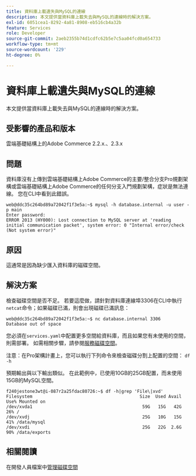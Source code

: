 ```yaml
---
title: 資料庫上載遺失與MySQL的連線
description: 本文提供當資料庫上載失去與MySQL的連線時的解決方案。
exl-id: 6051cea1-8292-4a81-8908-eb516cb4a32b
feature: Services
role: Developer
source-git-commit: 2aeb2355b74d1cdfc62b5e7c5aa04fcd0a654733
workflow-type: tm+mt
source-wordcount: '229'
ht-degree: 0%

---
```


# 資料庫上載遺失與MySQL的連線

本文提供當資料庫上載失去與MySQL的連線時的解決方案。

## 受影響的產品和版本

雲端基礎結構上的Adobe Commerce 2.2.x.、2.3.x

## 問題

資料庫沒有上傳到雲端基礎結構上Adobe Commerce的主要/整合分支Pro規劃架構或雲端基礎結構上Adobe Commerce的任何分支入門規劃架構，症狀是無法連線。 您在CLI中看到此錯誤。

```
web@ddc35c264bd89a72042f1f3e5a:~$ mysql -h database.internal -u user -p main
Enter password:
ERROR 2013 (HY000): Lost connection to MySQL server at 'reading initial communication packet', system error: 0 "Internal error/check (Not system error)"
```

## 原因

這通常是因為缺少匯入資料庫的磁碟空間。

## 解決方案

檢查磁碟空間是否不足。 若要這麼做，請針對資料庫連線埠3306在CLI中執行`netcat`命令；如果磁碟已滿，則會出現磁碟已滿訊息：

```
web@ddc35c264bd89a72042f1f3e5a:~$ nc database.internal 3306
Database out of space
```

您必須在`services.yaml`中配置更多空間給資料庫，而且如果您有未使用的空間，則需部署。 如需相關步驟，請參閱[服務磁碟空間](https://experienceleague.adobe.com/en/docs/commerce-cloud-service/user-guide/develop/storage/manage-disk-space#service-disk-space)。

注意：在Pro架構計畫上，您可以執行下列命令來檢查磁碟分割上配置的空間： `df -h`

預期輸出與以下輸出類似。 在此範例中，已使用10GB的25GB配置，而未使用15GB的MySQL空間。

```
f240jestone3wt@i-087r2a25fdac80726:~$ df -h|grep 'File\|xvd'
Filesystem                                         Size  Used Avail Use% Mounted on
/dev/xvda1                                          59G   15G   42G  26% /
/dev/xvdj                                           25G   10G   15G  41% /data/mysql
/dev/xvdi                                           25G   22G  2.6G  90% /data/exports
```

## 相關閱讀

在開發人員檔案中[管理磁碟空間](https://experienceleague.adobe.com/en/docs/commerce-cloud-service/user-guide/develop/storage/manage-disk-space)
